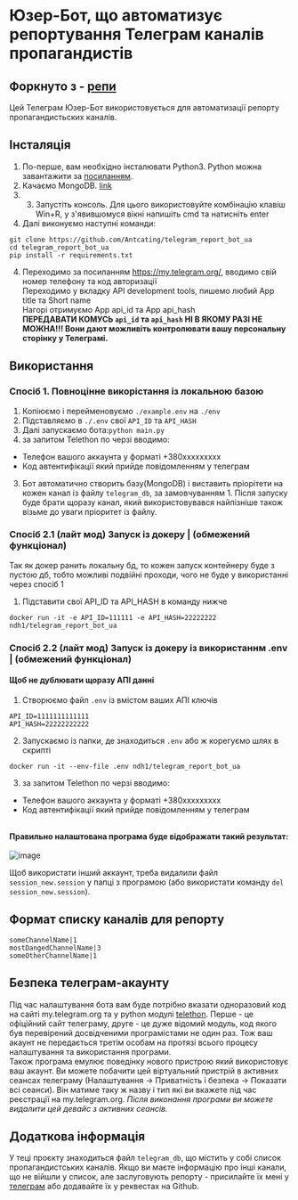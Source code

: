 # Юзер-Бот, що автоматизує репортування Телеграм каналів пропагандистів

## Форкнуто з - [репи](https://github.com/Antcating/telegram_report_bot_ua)

Цей Телеграм Юзер-Бот використовується для автоматизації репорту пропагандистьских каналів.

## Інсталяція

1. По-перше, вам необхідно інсталювати Python3. Python можна завантажити за [посиланням](https://www.python.org/).
2. Качаємо MongoDB. [link](https://www.mongodb.com/try/download/community?tck=docs_server)
3. 3. Запустіть консоль. Для цього використовуйте комбінацію клавіш Win+R, у з'явившомуся вікні напишіть cmd та натисніть enter
4. Далі виконуємо наступні команди:

```
git clone https://github.com/Antcating/telegram_report_bot_ua
cd telegram_report_bot_ua
pip install -r requirements.txt
```

4. Переходимо за посиланням https://my.telegram.org/, вводимо свій номер телефону та код авторизації
   <br>Переходимо у вкладку API development tools, пишемо любий App title та Short name
   <br>Нагорі отримуємо App api_id та App api_hash
   <br>**ПЕРЕДАВАТИ КОМУСЬ `api_id` та `api_hash` НІ В ЯКОМУ РАЗІ НЕ МОЖНА!!! Вони дают можливіть контролювати вашу персональну сторінку у Телеграмі.**

## Використання
### Спосіб 1. Повноцінне викорістання із локальною базою
1. Копіюємо і перейменовуємо `./example.env` на `./env`
2. Підставляємо в `./.env` свої `API_ID` та `API_HASH`
3. Далі запускаємо бота:`python main.py`
4. за запитом Telethon по черзі вводимо:
- Телефон вашого аккаунта у форматі +380ххххххххх
- Код автентифікації який прийде повідомленням у телеграм

3. Бот автоматично створить базу(MongoDB) і виставить пріорітети на кожен канал із файлу `telegram_db`, за замовчуванням 1. Після запуску буде брати щоразу канал, який використовувався найпізніше також візьме до уваги пріоритет із файлу.

### Спосіб 2.1 (лайт мод) Запуск із докеру | (обмежений функціонал) 
Так як докер ранить локальну бд, то кожен запуск контейнеру буде з пустою дб, тобто можливі подвійні проходи, чого не буде у  використанні через спосіб 1
1. Підставити свої API_ID та API_HASH в команду нижче

`docker run -it -e API_ID=111111 -e API_HASH=22222222 ndh1/telegram_report_bot_ua`

### Спосіб 2.2 (лайт мод) Запуск із докеру  із використаннм .env | (обмежений функціонал)
#### Щоб не дублювати щоразу АПІ данні

1. Cтворюємо файл `.env` із вмістом ваших АПІ ключів 
```
API_ID=1111111111111
API_HASH=22222222222
```
2. Запускаємо із папки, де знаходиться `.env` або ж корегуємо шлях в скрипті

`docker run -it --env-file .env ndh1/telegram_report_bot_ua`

3. за запитом Telethon по черзі вводимо:
- Телефон вашого аккаунта у форматі +380ххххххххх
- Код автентифікації який прийде повідомленням у телеграм

<br>**Правильно налаштована програма буде відображати такий результат:**
<br><br>![image](https://user-images.githubusercontent.com/39994538/155859028-e83b5228-e711-4f21-bf4e-db9b1cfccb24.png)

Щоб використати інший аккаунт, треба видалили файл `session_new.session` у папці з програмою (або використати команду `del session_new.session`).

## Формат списку каналів для репорту
    someChannelName|1
    mostDangedChannelName|3
    someOtherChannelName|1
    

## Безпека телеграм-акаунту

Під час налаштування бота вам буде потрібно вказати одноразовий код на сайті my.telegram.org та у python модулі [telethon](https://github.com/LonamiWebs/Telethon). Перше - це офіційний сайт телеграму, друге - це дуже відомий модуль, код якого був перевірений досвідченими програмістами не один раз. Тож ваш акаунт не передається третім особам на протязі всього процесу налаштування та використання програми.
<br>Також програма емулює поведінку нового пристрою який використовує ваш акаунт. Ви можете побачити цей віртуальний пристрій в активних сеансах телеграму (Налаштування -> Приватність і безпека -> Показати всі сеанси). Він матиме таку ж назву і тип які ви вкажете під час реєстрації на my.telegram.org. _Після виконання програми ви можете видалити цей девайс з активних сеансів._

## Додаткова інформація

У теці проєкту знаходиться файл `telegram_db`, що містить у собі список пропагандистських каналів. Якщо ви маєте інформацію про інші канали, що не війшли у список, але заслуговують репорту - присилайте їх мені у [телеграм](https://www.t.me/Achating) або додавайте їх у реквестах на Github.
```
